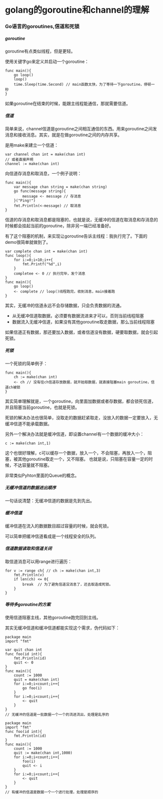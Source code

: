 # golang的goroutine和channel的理解

### Go语言的goroutines,信道和死锁

##### goroutine

goroutine有点类似线程，但是更轻。

使用关键字go来定义并启动一个goroutine：

    func main(){
        go loop()
        loop()
        time.Sleep(time.Second) // main函数太快，为了等待一下goroutine，停顿一秒
    }

如果goroutine在结束的时候，能跟主线程能通信，那就需要信道。

##### 信道

简单来说，channel信道是goroutine之间相互通信的东西。用来goroutine之间发消息和接收消息。其实，就是在做goroutine之间的内存共享。

是用make来建立一个信道：

    var channel chan int = make(chan int)
    // 或者直接声明
    channel := make(chan int)

向信道存消息和取消息，一个例子说明：

    func main(){
        var message chan string = make(chan string)
        go func(message string){
            message <- message // 存消息
        }("Ping!")
        fmt.Println(<-message) // 取消息
    }

信道的存消息和取消息都是阻塞的，也就是说，无缓冲的信道在取消息和存消息的时候都会挂起当前的goroutine，除非另一端已经准备好。

有了这个阻塞的机制，来实现让goroutine告诉主线程：我执行完了。下面的demo很简单就做到了。

    var complete chan int = make(chan int)
    func loop(){
        for i:=0;i<10;i++{
            fmt.Printf("%d",i)
        }
        completee <- 0 // 执行完毕，发个消息
    }
    func main(){
        go loop()
        <- complete // loop()线程跑完，收到消息，main接着跑
    }

其实，无缓冲的信道永远不会存储数据，只会负责数据的流通。

- 从无缓冲信道取数据，必须要有数据流进来才可以，否则当前线程阻塞
- 数据流入无缓冲信道，如果没有其他goroutine取走数据，那么当前线程阻塞

如果信道正有数据，那还要加入数据，或者信道没有数据，硬要取数据，就会引起死锁。

##### 死锁

一个死锁的简单例子：

    func main(){
        ch := make(chan int)
        <- ch // 没有往ch信道存放数据，就开始取数据，就直接阻塞main goroutine，信道ch被锁
    }

其实简单理解就是，一个goroutine，向里面加数据或者存数据，都会锁死信道，并且阻塞当前goroutine，也就是死锁。

死锁的解决办法也很简单，没取走的数据赶紧取走，没放入的数据一定要放入，无缓冲信道不能承载数据。

另外一个解决办法就是缓冲信道，即设置channel有一个数据的缓冲大小：

    c := make(chan int,1)

这个也很好理解，c可以缓存一个数据，放入一个，不会阻塞，再放入一个，阻塞，被其他goroutine取走一个，又不阻塞。
也就是说，只阻塞在容量一定的时候，不达容量就不阻塞。

非常类似Pyhton里面的Queue的概念。

##### 无缓冲信道的数据进出顺序

一句话说清楚：无缓冲信道的数据是先到先出。

##### 缓冲信道

缓冲信道在流入的数据数目超过容量的时候，就会死锁。

可以简单把缓冲信道看成是一个线程安全的队列。

##### 信道数据读取和信道关闭

取信道消息可以用range进行遍历：

    for v := range ch{ // ch := make(chan int,3)
        fmt.Println(v)
        if len(ch) <= 0{
            break  // 为了避免信道没消息了，还去取造成死锁。
        }
    }

##### 等待多goroutine的方案

使用信道阻塞主线，其他goroutine跑完回到主线。

其实无缓冲信道和缓冲信道都能实现这个需求，伪代码如下：

    package main
    import "fmt"

    var quit chan int
    func foo(id int){
    	fmt.Println(id)
    	quit <- 0
    }
    func main(){
    	count := 1000
    	quit = make(chan int)
    	for i:=0;i<count;i++{
    		go foo(i)
    	}
    	for i:=0;i<count;i++{
    		<- quit
    	}
    }
    // 无缓冲的信道是一批数据一个一个的流进流出，处理是乱序的

    package main
    import "fmt"
    func foo(id int){
    	fmt.Println(id)
    }
    func main(){
    	count := 1000
    	quit := make(chan int,1000)
    	for i:=0;i<count;i++{
    		foo(i)
    		quit <- i
    	}
    	for i:=0;i<count;i++{
    		<- quit
    	}
    }
    // 有缓冲的信道是数据一个一个进行处理，处理是顺序的